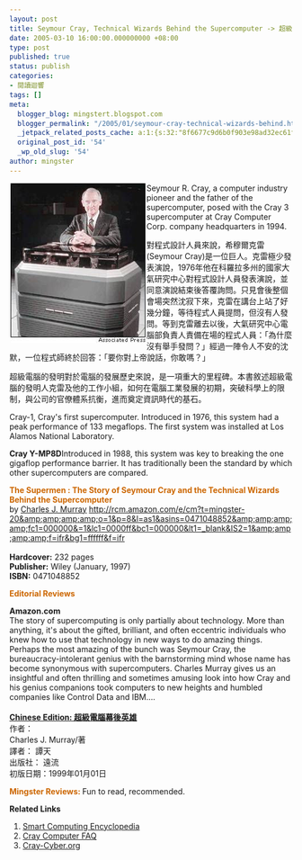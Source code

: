 ```yaml
---
layout: post
title: Seymour Cray, Technical Wizards Behind the Supercomputer -> 超級電腦幕後英雄
date: 2005-03-10 16:00:00.000000000 +08:00
type: post
published: true
status: publish
categories:
- 閱讀迴響
tags: []
meta:
  blogger_blog: mingstert.blogspot.com
  blogger_permalink: "/2005/01/seymour-cray-technical-wizards-behind.html"
  _jetpack_related_posts_cache: a:1:{s:32:"8f6677c9d6b0f903e98ad32ec61f8deb";a:2:{s:7:"expires";i:1455260913;s:7:"payload";a:3:{i:0;a:1:{s:2:"id";i:62;}i:1;a:1:{s:2:"id";i:265;}i:2;a:1:{s:2:"id";i:300;}}}}
  original_post_id: '54'
  _wp_old_slug: '54'
author: mingster
---
```

<p><img hspace="2" src="/img/5735742_b15a27439b.jpg?v=0" align="left" border="0" />Seymour R. Cray, a computer industry pioneer and the father of the supercomputer, posed with the Cray 3 supercomputer at Cray Computer Corp. company headquarters in 1994.</p>
<p>對程式設計人員來說，希穆爾克雷(Seymour Cray)是一位巨人。克雷極少發表演說，1976年他在科羅拉多州的國家大氣研究中心對程式設計人員發表演說，並同意演說結束後答覆詢問。只見會後整個會場突然沈寂下來，克雷在講台上站了好幾分鐘，等待程式人員提問，但沒有人發問。等到克雷離去以後，大氣研究中心電腦部負責人責備在場的程式人員：「為什麼沒有舉手發問？」經過一陣令人不安的沈默，一位程式師終於回答：「要你對上帝說話，你敢嗎？」</p>
<p>超級電腦的發明對於電腦的發展歷史來說，是一項重大的里程碑。本書敘述超級電腦的發明人克雷及他的工作小組，如何在電腦工業發展的初期，突破科學上的限制，與公司的官僚體系抗衡，進而奠定資訊時代的基石。</p>
<p>Cray-1, Cray's first supercomputer. Introduced in 1976, this system had a peak performance of 133 megaflops. The first system was installed at Los Alamos National Laboratory.</p>
<p><strong>Cray Y-MP8D</strong>Introduced in 1988, this system was key to breaking the one gigaflop performance barrier. It has traditionally been the standard by which other supercomputers are compared.
<p><strong><span style="color:rgb(204,102,0);font-size:100%;">The Supermen : The Story of Seymour Cray and the Technical Wizards Behind the Supercomputer</span></strong><br />by <a href="http://www.amazon.com/exec/obidos/search-handle-url/index=books&amp;field-author=Charles%20J.%20%20Murray/103-7952845-2093423"><u>Charles J. Murray</u></a> <a href="http://rcm.amazon.com/e/cm?t=mingster-20&#038;amp;amp;amp;amp;o=1&#038;p=8&#038;l=as1&#038;asins=0471048852&#038;amp;amp;amp;amp;fc1=000000&#038;=1&#038;lc1=0000ff&#038;bc1=000000&#038;lt1=_blank&#038;IS2=1&#038;amp;amp;amp;amp;f=ifr&#038;bg1=ffffff&#038;f=ifr">http://rcm.amazon.com/e/cm?t=mingster-20&#038;amp;amp;amp;amp;o=1&#038;p=8&#038;l=as1&#038;asins=0471048852&#038;amp;amp;amp;amp;fc1=000000&#038;=1&#038;lc1=0000ff&#038;bc1=000000&#038;lt1=_blank&#038;IS2=1&#038;amp;amp;amp;amp;f=ifr&#038;bg1=ffffff&#038;f=ifr</a><br /><b><br />Hardcover:</b> 232 pages<br /><b>Publisher:</b> Wiley (January, 1997)<br /><b>ISBN:</b> 0471048852</p>
<p><strong><span style="color:rgb(204,102,0);font-size:100%;">Editorial Reviews</span></strong></p>
<p><strong>Amazon.com</strong><br />The story of supercomputing is only partially about technology. More than anything, it's about the gifted, brilliant, and often eccentric individuals who knew how to use that technology in new ways to do amazing things. Perhaps the most amazing of the bunch was Seymour Cray, the bureaucracy-intolerant genius with the barnstorming mind whose name has become synonymous with supercomputers. Charles Murray gives us an insightful and often thrilling and sometimes amusing look into how Cray and his genius companions took computers to new heights and humbled companies like Control Data and IBM....<br /><span style="color:rgb(128,0,128);font-size:100%;"><strong><a href="http://www.books.com.tw/exep/prod/booksfile.php?item=0010043024"><u><br />Chinese Edition: 超級電腦幕後英雄</u></a></strong></span><br />作者：<br />Charles J. Murray/著<br />譯者： 譚天<br />出版社： 遠流<br />初版日期：1999年01月01日</p>
<p><strong><span style="color:rgb(204,102,0);font-size:100%;">Mingster Reviews: </span></strong>Fun to read, recommended.<strong><span style="color:rgb(204,102,0);font-size:100%;"></p>
<p>Related Links</span></strong>
<ol>
<li><a href="http://www.smartcomputing.com/editorial/dictionary/detail.asp?guid=&amp;searchtype=1&amp;amp;amp;amp;amp;amp;DicID=18978&amp;RefType=Encyclopedia">Smart Computing Encyclopedia</a></li>
<li><a href="http://www.spikynorman.dsl.pipex.com/CrayWWWStuff/Cfaqp1.html#TOC1">Cray Computer FAQ</a></li>
<li><a href="http://www.cray-cyber.org/general/start.php">Cray-Cyber.org</a></li>
</ol>
